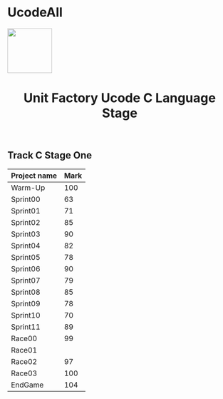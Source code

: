 # UcodeAll


   </a>
    <a href="https://ucode.world/en/" target="_blank">
        <img src="https://github.com/viacheslavpleshkov/unit-factory-ucode/blob/master/.git_images/ucode_logo.png?raw=true" height="100px">
    </a>
    <h1 align="center">Unit Factory Ucode C Language Stage</h1>
    <br>
</p>


## Track C Stage One
|Project name|Mark|
|-------|---|
|Warm-Up|100|
|Sprint00|63|
|Sprint01|71|
|Sprint02|85|
|Sprint03|90|
|Sprint04|82|
|Sprint05|78|
|Sprint06|90|
|Sprint07|79|
|Sprint08|85|
|Sprint09|78|
|Sprint10|70|
|Sprint11|89|
|Race00|99|
|Race01||
|Race02|97|
|Race03|100|
|EndGame|104|
